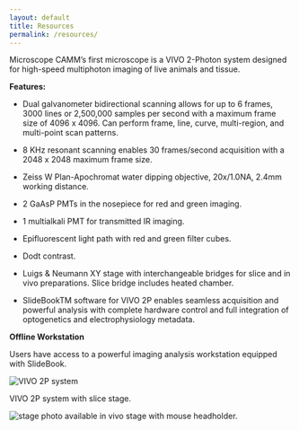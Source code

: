 ```yaml
---
layout: default
title: Resources
permalink: /resources/
---
```


Microscope
CAMM’s first microscope is a VIVO 2-Photon system designed for high-speed multiphoton imaging of live animals and tissue. 

**Features:**
 
 * Dual galvanometer bidirectional scanning allows for up to 6 frames, 3000 lines or 2,500,000 samples per second with a maximum frame size of 4096 x 4096. Can perform frame, line, curve, multi-region, and multi-point scan patterns.

 * 8 KHz resonant scanning enables 30 frames/second acquisition with a 2048 x 2048 maximum frame size. 

 * Zeiss W Plan-Apochromat water dipping objective, 20x/1.0NA, 2.4mm working distance.

 * 2 GaAsP PMTs in the nosepiece for red and green imaging. 

 * 1 multialkali PMT for transmitted IR imaging. 

 * Epifluorescent light path with red and green filter cubes.

 * Dodt contrast.

 * Luigs & Neumann XY stage with interchangeable bridges for slice and in vivo preparations. Slice bridge includes heated chamber.

 * SlideBookTM software for VIVO 2P enables seamless acquisition and powerful analysis with complete hardware control and full integration of optogenetics and electrophysiology metadata.


**Offline Workstation**

Users have access to a powerful imaging analysis workstation equipped with SlideBook.


![VIVO 2P system](../img/CAMM_4.png)
 
 VIVO 2P system with slice stage.

![stage photo](../img/stage.png)
available in vivo stage with mouse headholder.
